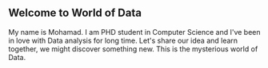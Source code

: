 ## Welcome to World of Data

My name is Mohamad. I am PHD student in Computer Science and I've been in love with Data analysis for long time. Let's share our idea and learn together, we might discover something new. This is the mysterious world of Data.


